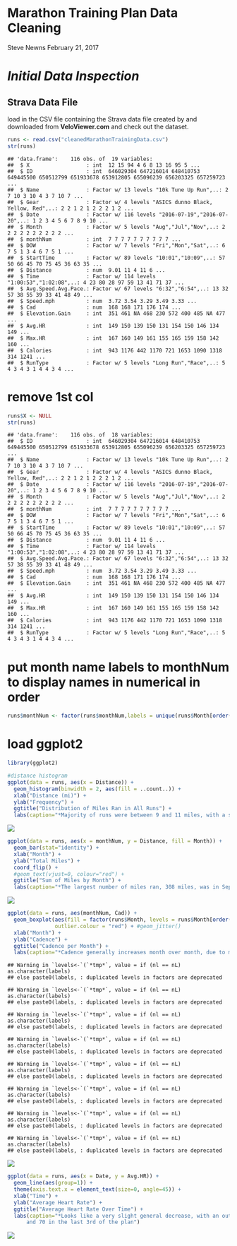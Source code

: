 Marathon Training Plan Data Cleaning
================
Steve Newns
February 21, 2017

*Initial Data Inspection*
=========================

Strava Data File
----------------

load in the CSV file containing the Strava data file created by and downloaded from **VeloViewer.com** and check out the dataset.

``` r
runs <- read.csv("cleanedMarathonTrainingData.csv")
str(runs)
```

    ## 'data.frame':    116 obs. of  19 variables:
    ##  $ X                  : int  12 15 94 4 6 8 13 16 95 5 ...
    ##  $ ID                 : int  646029304 647216014 648410753 649445500 650512799 651933678 653912805 655096239 656203325 657259723 ...
    ##  $ Name               : Factor w/ 13 levels "10k Tune Up Run",..: 2 7 10 3 10 4 3 7 10 7 ...
    ##  $ Gear               : Factor w/ 4 levels "ASICS dunno Black, Yellow, Red",..: 2 2 1 2 1 2 2 2 1 2 ...
    ##  $ Date               : Factor w/ 116 levels "2016-07-19","2016-07-20",..: 1 2 3 4 5 6 7 8 9 10 ...
    ##  $ Month              : Factor w/ 5 levels "Aug","Jul","Nov",..: 2 2 2 2 2 2 2 2 2 2 ...
    ##  $ monthNum           : int  7 7 7 7 7 7 7 7 7 7 ...
    ##  $ DOW                : Factor w/ 7 levels "Fri","Mon","Sat",..: 6 7 5 1 3 4 6 7 5 1 ...
    ##  $ StartTime          : Factor w/ 89 levels "10:01","10:09",..: 57 50 66 45 70 75 45 36 63 35 ...
    ##  $ Distance           : num  9.01 11 4 11 6 ...
    ##  $ Time               : Factor w/ 114 levels "1:00:53","1:02:08",..: 4 23 80 28 97 59 13 41 71 37 ...
    ##  $ Avg.Speed.Avg.Pace.: Factor w/ 67 levels "6:32","6:54",..: 13 32 57 38 55 39 33 41 48 49 ...
    ##  $ Speed.mph          : num  3.72 3.54 3.29 3.49 3.33 ...
    ##  $ Cad                : num  168 168 171 176 174 ...
    ##  $ Elevation.Gain     : int  351 461 NA 468 230 572 400 485 NA 477 ...
    ##  $ Avg.HR             : int  149 150 139 150 131 154 150 146 134 149 ...
    ##  $ Max.HR             : int  167 160 149 161 155 165 159 158 142 160 ...
    ##  $ Calories           : int  943 1176 442 1170 721 1653 1090 1318 314 1241 ...
    ##  $ RunType            : Factor w/ 5 levels "Long Run","Race",..: 5 4 3 4 3 1 4 4 3 4 ...

remove 1st col
==============

``` r
runs$X <- NULL
str(runs)
```

    ## 'data.frame':    116 obs. of  18 variables:
    ##  $ ID                 : int  646029304 647216014 648410753 649445500 650512799 651933678 653912805 655096239 656203325 657259723 ...
    ##  $ Name               : Factor w/ 13 levels "10k Tune Up Run",..: 2 7 10 3 10 4 3 7 10 7 ...
    ##  $ Gear               : Factor w/ 4 levels "ASICS dunno Black, Yellow, Red",..: 2 2 1 2 1 2 2 2 1 2 ...
    ##  $ Date               : Factor w/ 116 levels "2016-07-19","2016-07-20",..: 1 2 3 4 5 6 7 8 9 10 ...
    ##  $ Month              : Factor w/ 5 levels "Aug","Jul","Nov",..: 2 2 2 2 2 2 2 2 2 2 ...
    ##  $ monthNum           : int  7 7 7 7 7 7 7 7 7 7 ...
    ##  $ DOW                : Factor w/ 7 levels "Fri","Mon","Sat",..: 6 7 5 1 3 4 6 7 5 1 ...
    ##  $ StartTime          : Factor w/ 89 levels "10:01","10:09",..: 57 50 66 45 70 75 45 36 63 35 ...
    ##  $ Distance           : num  9.01 11 4 11 6 ...
    ##  $ Time               : Factor w/ 114 levels "1:00:53","1:02:08",..: 4 23 80 28 97 59 13 41 71 37 ...
    ##  $ Avg.Speed.Avg.Pace.: Factor w/ 67 levels "6:32","6:54",..: 13 32 57 38 55 39 33 41 48 49 ...
    ##  $ Speed.mph          : num  3.72 3.54 3.29 3.49 3.33 ...
    ##  $ Cad                : num  168 168 171 176 174 ...
    ##  $ Elevation.Gain     : int  351 461 NA 468 230 572 400 485 NA 477 ...
    ##  $ Avg.HR             : int  149 150 139 150 131 154 150 146 134 149 ...
    ##  $ Max.HR             : int  167 160 149 161 155 165 159 158 142 160 ...
    ##  $ Calories           : int  943 1176 442 1170 721 1653 1090 1318 314 1241 ...
    ##  $ RunType            : Factor w/ 5 levels "Long Run","Race",..: 5 4 3 4 3 1 4 4 3 4 ...

put month name labels to monthNum to display names in numerical in order
========================================================================

``` r
runs$monthNum <- factor(runs$monthNum,labels = unique(runs$Month[order(runs$monthNum)]))
```

load ggplot2
============

``` r
library(ggplot2)

#distance histogram
ggplot(data = runs, aes(x = Distance)) + 
  geom_histogram(binwidth = 2, aes(fill = ..count..)) + 
  xlab("Distance (mi)") + 
  ylab("Frequency") + 
  ggtitle("Distribution of Miles Ran in All Runs") + 
  labs(caption="*Majority of runs were between 9 and 11 miles, with a suprisingly low number of runs between 7 and 9 miles")
```

![](R_Marathon_Analysis_files/figure-markdown_github/plotting-1.png)

``` r
ggplot(data = runs, aes(x = monthNum, y = Distance, fill = Month)) + 
  geom_bar(stat="identity") +
  xlab("Month") + 
  ylab("Total Miles") + 
  coord_flip() + 
  #geom_text(vjust=0, colour="red") +
  ggtitle("Sum of Miles by Month") + 
  labs(caption="*The largest number of miles ran, 308 miles, was in September")
```

![](R_Marathon_Analysis_files/figure-markdown_github/miles%20by%20month-1.png)

``` r
ggplot(data = runs, aes(monthNum, Cad)) + 
  geom_boxplot(aes(fill = factor(runs$Month, levels = runs$Month[order(runs$monthNum)], ordered = TRUE)), 
               outlier.colour = "red") + #geom_jitter()
  xlab("Month") + 
  ylab("Cadence") + 
  ggtitle("Cadence per Month") + 
  labs(caption="*Cadence generally increases month over month, due to more workouts, or improved form?")
```

    ## Warning in `levels<-`(`*tmp*`, value = if (nl == nL) as.character(labels)
    ## else paste0(labels, : duplicated levels in factors are deprecated

    ## Warning in `levels<-`(`*tmp*`, value = if (nl == nL) as.character(labels)
    ## else paste0(labels, : duplicated levels in factors are deprecated

    ## Warning in `levels<-`(`*tmp*`, value = if (nl == nL) as.character(labels)
    ## else paste0(labels, : duplicated levels in factors are deprecated

    ## Warning in `levels<-`(`*tmp*`, value = if (nl == nL) as.character(labels)
    ## else paste0(labels, : duplicated levels in factors are deprecated

    ## Warning in `levels<-`(`*tmp*`, value = if (nl == nL) as.character(labels)
    ## else paste0(labels, : duplicated levels in factors are deprecated

    ## Warning in `levels<-`(`*tmp*`, value = if (nl == nL) as.character(labels)
    ## else paste0(labels, : duplicated levels in factors are deprecated

    ## Warning in `levels<-`(`*tmp*`, value = if (nl == nL) as.character(labels)
    ## else paste0(labels, : duplicated levels in factors are deprecated

    ## Warning in `levels<-`(`*tmp*`, value = if (nl == nL) as.character(labels)
    ## else paste0(labels, : duplicated levels in factors are deprecated

![](R_Marathon_Analysis_files/figure-markdown_github/cadence%20by%20month-1.png)

``` r
ggplot(data = runs, aes(x = Date, y = Avg.HR)) + 
  geom_line(aes(group=1)) +
  theme(axis.text.x = element_text(size=0, angle=45)) +
  xlab("Time") + 
  ylab("Average Heart Rate") + 
  ggtitle("Average Heart Rate Over Time") + 
  labs(caption="*Looks like a very slight general decrease, with an outlier of about 100 in the 1st third of the plan
      and 70 in the last 3rd of the plan")
```

![](R_Marathon_Analysis_files/figure-markdown_github/HR%20over%20time-1.png)
